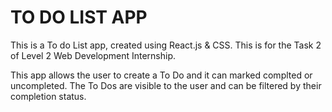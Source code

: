 # TO DO LIST APP

This is a To do List app, created using React.js & CSS. This is for the Task 2 of Level 2 Web Development Internship.

This app allows the user to create a To Do and it can marked complted or uncompleted. The To Dos are visible to the user and can be filtered by their completion status.
